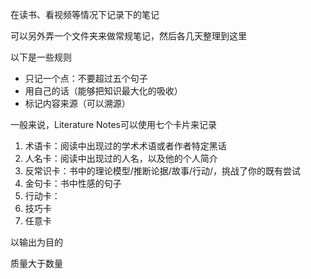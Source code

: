在读书、看视频等情况下记录下的笔记

可以另外弄一个文件夹来做常规笔记，然后各几天整理到这里

以下是一些规则
- 只记一个点：不要超过五个句子
- 用自己的话（能够把知识最大化的吸收）
- 标记内容来源（可以溯源）

一般来说，Literature Notes可以使用七个卡片来记录
1. 术语卡：阅读中出现过的学术术语或者作者特定黑话
2. 人名卡：阅读中出现过的人名，以及他的个人简介
3. 反常识卡：书中的理论模型/推断论据/故事/行动/，挑战了你的既有尝试
4. 金句卡：书中性感的句子
5. 行动卡：
6. 技巧卡
7. 任意卡



以输出为目的

质量大于数量